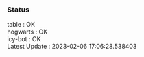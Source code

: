 ### Status


table : OK  
hogwarts : OK  
icy-bot : OK  
Latest Update : 2023-02-06 17:06:28.538403

